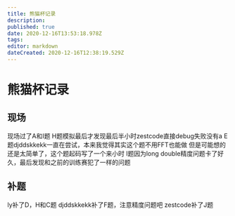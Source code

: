 ```yaml
---
title: 熊猫杯记录
description: 
published: true
date: 2020-12-16T13:53:18.978Z
tags: 
editor: markdown
dateCreated: 2020-12-16T12:38:19.529Z
---
```


# 熊猫杯记录
## 现场
现场过了A和I题
H题模拟最后才发现最后半小时zestcode直接debug失败没有a
E题djddskkekk一直在尝试，本来我觉得其实这个题不用FFT也能做
但是可能想的还是太简单了，这个题起码写了一个来小时
I题因为long double精度问题卡了好久，最后发现和之前的训练赛犯了一样的问题
## 补题
ly补了D，H和C题
djddskkekk补了F题，注意精度问题吧
zestcode补了J题